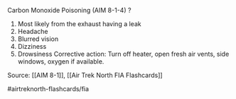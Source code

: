 Carbon Monoxide Poisoning (AIM 8-1-4)
?
1. Most likely from the exhaust having a leak
2. Headache
3. Blurred vision
4. Dizziness
5. Drowsiness
Corrective action: Turn off heater, open fresh air vents, side windows, oxygen if available.

Source: [[AIM 8-1]], [[Air Trek North FIA Flashcards]]

#airtreknorth-flashcards/fia